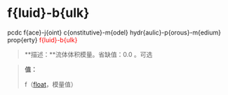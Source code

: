 # f{luid}-b{ulk}
pcdc f{ace}-j{oint} c{onstitutive}-m{odel} hydr{aulic}-p{orous}-m{edium} prop{erty} <span style='color: red;'>f{luid}-b{ulk}</span>
> **描述：**流体体积模量。省缺值：0.0
。可选

> 
> **值：**
> 
> f（[float](数据类型/float/)，模量值）

